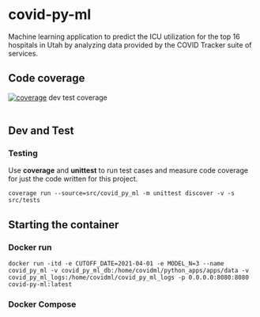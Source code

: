 # covid-py-ml

Machine learning application to predict the ICU utilization for the top 16 hospitals in Utah by analyzing data provided by the COVID Tracker suite of services.

## Code coverage

[![coverage](https://git.swilsycloud.com/covid_tracker/apps/covid-py-ml/badges/dev/coverage.svg)](https://git.swilsycloud.com/covid_tracker/apps/covid-py-ml/badges/dev)
dev test coverage   
&nbsp;  
  

## Dev and Test

### Testing 

Use __coverage__ and __unittest__ to run test cases and measure code coverage for just the code written for this project.  

`coverage run --source=src/covid_py_ml -m unittest discover -v -s src/tests`

## Starting the container

### Docker run
`docker run -itd -e CUTOFF_DATE=2021-04-01 -e MODEL_N=3 --name covid_py_ml -v covid_py_ml_db:/home/covidml/python_apps/apps/data -v covid_py_ml_logs:/home/covidml/covid_py_ml_logs -p 0.0.0.0:8080:8080 covid-py-ml:latest`

### Docker Compose
